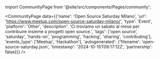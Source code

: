
import CommunityPage from '@site/src/components/Pages/community';

<CommunityPage
    data={{'name': 'Open Source Saturday Milano', 'url': 'https://www.meetup.com/open-source-saturday-milano/', 'type': 'Event', 'platform': 'Other', 'description': 'Ci troviamo un sabato al mese per contribuire insieme a progetti open source.', 'tags': ['open source', 'saturday', 'hands-on', 'programming', 'hacking', 'sharing', 'contributing'], 'events_type': ['Meetup', 'Hackathon'], 'autogenerated': {'filename': 'open-source-saturday.json', 'timestamp': '2024-10-15T09:17:12Z', 'partnership': false}}}
/>
